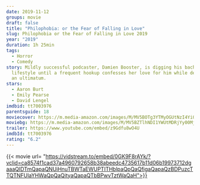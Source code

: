 ```yaml
---
date: 2019-11-12
groups: movie
draft: false
title: "Philophobia: or the Fear of Falling in Love"
slug: Philophobia or the Fear of Falling in Love 2019
year: "2019"
duration: 1h 25min
tags:
  - Horror
  - Comedy
story: Mildly successful podcaster, Damien Booster, is digging his bachelor
  lifestyle until a frequent hookup confesses her love for him while delivering
  an ultimatum.
stars:
  - Aaron Burt
  - Emily Pearse
  - David Lengel
imdbid: tt7003976
parentsguide: 18
moviecover: https://m.media-amazon.com/images/M/MV5BOTg3YTMyOGUtNzI4Yi00YTY2LWJmZTAtNzQzMGZlMzYxODBhXkEyXkFqcGdeQXVyMzQxODUyODI@._V1_FMjpg_UX1013_.jpg
moviebg: https://m.media-amazon.com/images/M/MV5BZTlhNDI1YWUtMDRjYy00MjEwLWFkZjQtYzczM2Q1MGM0NGU0XkEyXkFqcGdeQXVyMzQxODUyODI@._V1_FMjpg_UX1280_.jpg
trailer: https://www.youtube.com/embed/z9Gdfu8wO4U
imdbId: tt7003976
rating: "6.2"
---
```


{{< movie url= "https://vidstream.to/embed/0GK9F8rAYk/?vclid=ca8574f1cad37a4960792658b38abeedc4735617b11d06b19973712dgaaaQIDTmQapaQNUiHnuTBWTaEWUPTITHblpaQpQaQfigaQapaQzBDPuzcTTQTNFUlaYHWaQpQaQityaQapaQTbBPwvTztWaQaH">}}
